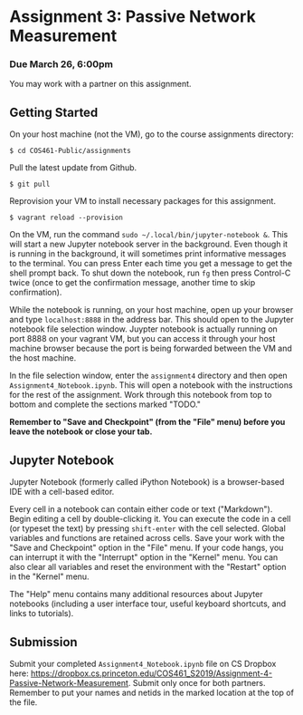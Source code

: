 # Assignment 3: Passive Network Measurement

### Due March 26, 6:00pm

You may work with a partner on this assignment.

## Getting Started

On your host machine (not the VM), go to the course assignments directory:

```
$ cd COS461-Public/assignments
```
 Pull the latest update from Github.
```
$ git pull
```

Reprovision your VM to install necessary packages for this assignment.

```
$ vagrant reload --provision
```

On the VM, run the command `sudo ~/.local/bin/jupyter-notebook &`. This will start a new Jupyter notebook server in the background. Even though it is running in the background, it will sometimes print informative messages to the terminal. You can press Enter each time you get a message to get the shell prompt back. To shut down the notebook, run `fg` then press Control-C twice (once to get the confirmation message, another time to skip confirmation).

While the notebook is running, on your host machine, open up your browser and type `localhost:8888` in the address bar. This should open to the Jupyter notebook file selection window.  Juypter notebook is actually running on port 8888 on your vagrant VM, but you can access it through your host machine browser because the port is being forwarded between the VM and the host machine.  

In the file selection window, enter the `assignment4` directory and then open `Assignment4_Notebook.ipynb`. This will open a notebook with the instructions for the rest of the assignment.  Work through this notebook from top to bottom and complete the sections marked "TODO."

**Remember to "Save and Checkpoint" (from the "File" menu) before you leave the notebook or close your tab.**  

## Jupyter Notebook

Jupyter Notebook (formerly called iPython Notebook) is a browser-based IDE with a cell-based editor.

Every cell in a notebook can contain either code or text ("Markdown"). Begin editing a cell by double-clicking it. You can execute the code in a cell (or typeset the text) by pressing `shift-enter` with the cell selected.  Global variables and functions are retained across cells. Save your work with the "Save and Checkpoint" option in the "File" menu. If your code hangs, you can interrupt it with the "Interrupt" option in the "Kernel" menu.  You can also clear all variables and reset the environment with the "Restart" option in the "Kernel" menu.

The "Help" menu contains many additional resources about Jupyter notebooks (including a user interface tour, useful keyboard shortcuts, and links to tutorials).

## Submission

Submit your completed `Assignment4_Notebook.ipynb` file on CS Dropbox here: https://dropbox.cs.princeton.edu/COS461_S2019/Assignment-4-Passive-Network-Measurement. Submit only once for both partners. Remember to put your names and netids in the marked location at the top of the file.
